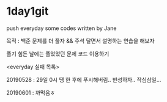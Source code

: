 # 1day1git
push everyday some codes written by Jane

목적 : 백준 문제를 더 풀자 && 주석 달면서 설명하는 연습을 해보자

풀기 힘든 날에는 풀었었던 문제 코드 이용하기


<everyday 실패 목록>

20190528 : 29일 0시 땡 한 후에 푸시해버림.. 반성하자.. 작심삼일...

20190601 : 까먹음ㅎ


